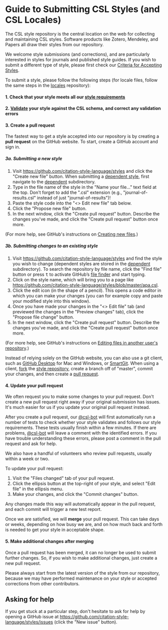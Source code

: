 # Guide to Submitting CSL Styles (and CSL Locales)

The CSL style repository is the central location on the web for collecting and maintaining CSL styles.
Software products like Zotero, Mendeley, and Papers all draw their styles from our repository.

We welcome style submissions (and corrections), and are particularly interested in styles for journals and published style guides.
If you wish to submit a different type of style, please first check our [Criteria for Accepting Styles](https://github.com/citation-style-language/styles/wiki/Criteria-for-Accepting-Styles).

To submit a style, please follow the following steps (for locale files, follow the same steps in the  [locales](https://github.com/citation-style-language/locales) repository):

#### 1. Check that your style meets all our [style requirements](https://github.com/citation-style-language/styles/wiki/Style-Requirements)

#### 2. [Validate](https://validator.citationstyles.org/) your style against the CSL schema, and correct any validation errors

#### 3. Create a pull request

The fastest way to get a style accepted into our repository is by creating a **pull request** on the GitHub website.
To start, create a GitHub account and sign in.

##### 3a. Submitting a new style

1. Visit https://github.com/citation-style-language/styles and click the "Create new file" button.
   When submitting a [dependent style](https://github.com/citation-style-language/styles/wiki/Requesting-Styles#dependent-styles), first navigate to the [dependent](https://github.com/citation-style-language/styles/tree/master/dependent) subdirectory.
2. Type in the file name of the style in the "Name your file..." text field at the top.
   Don't forget to add the ".csl" extension (e.g., "journal-of-results.csl" instead of just "journal-of-results")!
3. Paste the style code into the "<> Edit new file" tab below.
4. Click the "Propose new file" button.
5. In the next window, click the "Create pull request" button.
   Describe the changes you've made, and click the "Create pull request" button once more.

(For more help, see GitHub's instructions on [Creating new files](https://help.github.com/articles/creating-new-files).)

##### 3b. Submitting changes to an existing style

1. Visit https://github.com/citation-style-language/styles and find the style you wish to change (dependent styles are stored in the [dependent](https://github.com/citation-style-language/styles/tree/master/dependent) subdirectory).
   To search the repository by file name, click the "Find file" button or press <kbd>t</kbd> to activate GitHub’s [file finder](https://help.github.com/en/github/searching-for-information-on-github/finding-files-on-github) and start typing.
2. Click on the style name, which will bring you to a page like https://github.com/citation-style-language/styles/blob/master/apa.csl.
3. Click the edit icon (in the shape of a pencil).
   This opens a code editor in which you can make your changes (you can for example copy and paste your modified style into this window).
4. Once you have made your changes in the "<> Edit file" tab (and previewed the changes in the "Preview changes" tab), click the "Propose file change" button.
5. In the next window, click the "Create pull request" button.
   Describe the changes you've made, and click the "Create pull request" button once more.

(For more help, see GitHub's instructions on [Editing files in another user's repository](https://help.github.com/articles/editing-files-in-another-user-s-repository).)

Instead of relying solely on the GitHub website, you can also use a git client, such as [GitHub Desktop](https://desktop.github.com/) for Mac and Windows, or [SmartGit](http://www.syntevo.com/smartgit/).
When using a client, [fork](https://help.github.com/articles/fork-a-repo/) the [style repository](https://github.com/citation-style-language/styles), create a branch off of "master", commit your changes, and then create a [pull request](https://help.github.com/articles/using-pull-requests/).

#### 4. Update your pull request

We often request you to make some changes to your pull request.
Don't create a new pull request right away if your original submission has issues.
It's much easier for us if you update your original pull request instead.

After you create a pull request, our [@csl-bot](https://github.com/csl-bot) will first automatically run a number of tests to check whether your style validates and follows our style requirements.
These tests usually finish within a few minutes.
If there are problems, [@csl-bot](https://github.com/csl-bot) will leave a comment with the identified errors.
If you have trouble understanding these errors, please post a comment in the pull request and ask for help.

We also have a handful of volunteers who review pull requests, usually within a week or two.

To update your pull request:

1. Visit the "Files changed" tab of your pull request.
2. Click the ellipsis button at the top-right of your style, and select "Edit file" in the ellipsis menu.
3. Make your changes, and click the "Commit changes" button.

Any changes made this way will automatically appear in the pull request, and each commit will trigger a new test report.

Once we are satisfied, we will **merge** your pull request.
This can take days or weeks, depending on how busy we are, and on how much back and forth is needed to get your style in acceptable shape.

#### 5. Make additional changes after merging

Once a pull request has been merged, it can no longer be used to submit further changes.
So, if you wish to make additional changes, just create a new pull request.

Please always start from the latest version of the style from our repository, because we may have performed maintenance on your style or accepted corrections from other contributors.

## Asking for help

If you get stuck at a particular step, don't hesitate to ask for help by opening a GitHub issue at https://github.com/citation-style-language/styles/issues (click the "New issue" button).
